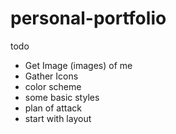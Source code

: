 # personal-portfolio

todo

- Get Image (images) of me
- Gather Icons
- color scheme
- some basic styles
- plan of attack
- start with layout
